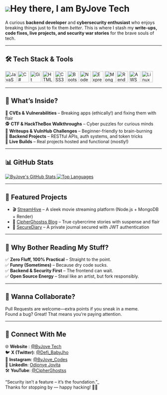 ![](https://user-images.githubusercontent.com/18350557/176309783-0785949b-9127-417c-8b55-ab5a4333674e.gif)Hey there, I am  ByJove Tech
===================================================================================================================================

 A curious **backend developer** and **cybersecurity enthusiast** who enjoys breaking things just to fix them *better*. This is where I stash my **write-ups, code fixes, live projects, and security war stories** for the brave souls of tech.

---

## 🛠️ Tech Stack & Tools

<p align="left">
  <a href="https://developer.mozilla.org/en-US/docs/Web/JavaScript" target="_blank" rel="noreferrer"><img src="https://raw.githubusercontent.com/danielcranney/readme-generator/main/public/icons/skills/javascript-colored.svg" width="36" height="36" alt="JavaScript" title="JavaScript"/></a>
  <a href="https://docs.microsoft.com/en-us/dotnet/csharp/" target="_blank" rel="noreferrer"><img src="https://raw.githubusercontent.com/danielcranney/readme-generator/main/public/icons/skills/csharp-colored.svg" width="36" height="36" alt="C#" title="C#"/></a>
  <a href="https://git-scm.com/" target="_blank" rel="noreferrer"><img src="https://raw.githubusercontent.com/danielcranney/readme-generator/main/public/icons/skills/git-colored.svg" width="36" height="36" alt="Git" title="Git"/></a>
  <a href="https://developer.mozilla.org/en-US/docs/Glossary/HTML5" target="_blank" rel="noreferrer"><img src="https://raw.githubusercontent.com/danielcranney/readme-generator/main/public/icons/skills/html5-colored.svg" width="36" height="36" alt="HTML5" title="HTML5"/></a>
  <a href="https://www.w3.org/TR/CSS/#css" target="_blank" rel="noreferrer"><img src="https://raw.githubusercontent.com/danielcranney/readme-generator/main/public/icons/skills/css3-colored.svg" width="36" height="36" alt="CSS3" title="CSS3"/></a>
  <a href="https://getbootstrap.com/" target="_blank" rel="noreferrer"><img src="https://raw.githubusercontent.com/danielcranney/readme-generator/main/public/icons/skills/bootstrap-colored.svg" width="36" height="36" alt="Bootstrap" title="Bootstrap"/></a>
  <a href="https://nodejs.org/en/" target="_blank" rel="noreferrer"><img src="https://raw.githubusercontent.com/danielcranney/readme-generator/main/public/icons/skills/nodejs-colored.svg" width="36" height="36" alt="NodeJS" title="NodeJS"/></a>
  <a href="https://expressjs.com/" target="_blank" rel="noreferrer"><img src="https://raw.githubusercontent.com/danielcranney/readme-generator/main/public/icons/skills/express-colored.svg" width="36" height="36" alt="Express" title="Express"/></a>
  <a href="https://www.mongodb.com/" target="_blank" rel="noreferrer"><img src="https://raw.githubusercontent.com/danielcranney/readme-generator/main/public/icons/skills/mongodb-colored.svg" width="36" height="36" alt="MongoDB" title="MongoDB"/></a>
  <a href="https://render.com/" target="_blank" rel="noreferrer"><img src="https://raw.githubusercontent.com/danielcranney/readme-generator/main/public/icons/skills/render-colored.svg" width="36" height="36" alt="Render" title="Render"/></a>
  <a href="https://aws.amazon.com" target="_blank" rel="noreferrer"><img src="https://raw.githubusercontent.com/danielcranney/readme-generator/main/public/icons/skills/aws-colored.svg" width="36" height="36" alt="AWS" title="Amazon Web Services"/></a>
  <a href="https://www.linux.org" target="_blank" rel="noreferrer"><img src="https://raw.githubusercontent.com/danielcranney/readme-generator/main/public/icons/skills/linux-colored.svg" width="36" height="36" alt="Linux" title="Linux"/></a>
</p>

---

## 🚀 What’s Inside?

🔐 **CVEs & Vulnerabilities** – Breaking apps (ethically!) and fixing them with flair  
🕵️ **CTF & HackTheBox Walkthroughs** – Cyber puzzles for curious minds  
📓 **Writeups & VulnHub Challenges** – Beginner-friendly to brain-burning  
🧠 **Backend Projects** – RESTful APIs, auth systems, and token tricks  
🧪 **Live Builds** – Real projects hosted and functional (mostly!)

---

## 📊 GitHub Stats

<a href="http://www.github.com/byjove19">
  <img src="https://github-readme-stats.vercel.app/api?username=byjove19&show_icons=true&count_private=true&title_color=0891b2&text_color=ffffff&icon_color=0891b2&bg_color=1c1917&hide_border=true" alt="ByJove's GitHub Stats" />
</a>


<a href="https://github.com/byjove19">
  <img src="https://github-readme-stats.vercel.app/api/top-langs/?username=byjove19&langs_count=10&title_color=0891b2&text_color=ffffff&icon_color=0891b2&bg_color=1c1917&hide_border=true&locale=en&custom_title=Top%20Languages" alt="Top Languages" />
</a>

---

## 📁 Featured Projects

- 🎬 [StreamHive](https://github.com/byjove/streamhive) – A sleek movie streaming platform (Node.js + MongoDB + Render)
- 🧠 [CipherGhostss Blog](https://cipherghostss.netlify.app/) – True cybercrime stories with suspense and flair
- 🔐 [SecureDiary](https://github.com/byjove/secure-diary) – A private journal secured with JWT authentication
  
---

  ## 🎯 Why Bother Reading My Stuff?

✅ **Zero Fluff, 100% Practical** – Straight to the point.  
✅ **Funny (Sometimes)** – Because dry code sucks.  
✅ **Backend & Security First** – The frontend can wait.  
✅ **Open Source Energy** – Steal like an artist, but fork responsibly.

---

## 🤝 Wanna Collaborate?

Pull Requests are welcome—extra points if you sneak in a meme.  
Found a bug? Great! That means you're paying attention.

---
## 🔗 Connect With Me

🌐 **Website** : [@ByJove Tech](https://byjovetech.netlify.app/)  
🐦 **X (Twitter)**: [@Defi_BabyJho](https://x.com/Defi_BabyJho)  
📸 **Instagram**: [@ByJove_Codes](https://www.instagram.com/byjovetech/)  
💼 **LinkedIn**: [Odionye Jovita](https://www.linkedin.com/in/odionye-jovita-042b73290/)  
🛠️ **YouTube**: [@CipherGhostss](https://www.youtube.com/@CipherGhostss)

 “Security isn’t a feature – it’s the foundation.”_  
Thanks for stopping by — happy hacking! 🔐🚀

